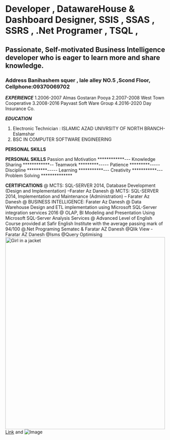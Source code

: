 
#    Developer  ,  DatawareHouse &  Dashboard   Designer,   SSIS , SSAS , SSRS , .Net Programer  , TSQL ,                                                    
##   Passionate, Self-motivated Business Intelligence developer who is eager to learn more and share knowledge.    
###   Address  Banihashem squer , lale alley NO.5 ,Scond Floor, Cellphone:09370069702                                                         

**_EXPERIENCE_**
1.2006-2007
Almas Gostaran Pooya 
2.2007-2008
West Town Cooperative
3.2008-2016
Payvast Soft Ware Group 
4.2016-2020
Day Insurance Co.
 
 **_EDUCATION_**
 1.  Electronic Technician : ISLAMIC AZAD UNIVRSITY OF NORTH BRANCH-Eslamshar  
 2.  BSC IN COMPUTER SOFTWARE ENGINEERING

**PERSONAL SKILLS**



**PERSONAL SKILLS**
Passion and Motivation ************---
Knowledge Sharing      ************--
Teamwork               *********-----
Patience               *********-----
Discipline             *********-----
Learning               ***********---
Creativity             ***********---
Problem Solving        **************

**CERTIFICATIONS**
@ MCTS: SQL-SERVER 2014, Database Development (Design and Implementation) –Farater Az Danesh
@ MCTS: SQL-SERVER 2014, Implementation and Maintenance (Administration) – Farater Az Danesh
@ BUSINESS INTELLIGENCE: Farater Az Danesh
@ Data Warehouse Design and ETL implementation using Microsoft SQL-Server integration
services 2016
@ OLAP, BI Modeling and Presentation Using Microsoft SQL-Server Analysis Services
@ Advanced Level of English Course provided at Safir English Institute with the average passing
mark of 94/100 
@.Net Programing   Sematec & Faratar AZ Danesh
@Qlik View    -Faratar AZ Danesh
@Isms
@Query Optimising
<img src="img_girl.jpg" alt="Girl in a jacket" width="500" height="600">
[Link](url) and ![Image](src)
```

